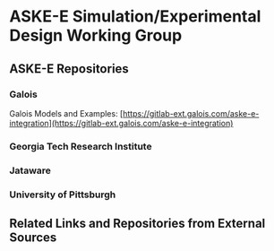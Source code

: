 # ASKE-E Simulation/Experimental Design Working Group

## ASKE-E Repositories

### Galois

Galois Models and Examples: [https://gitlab-ext.galois.com/aske-e-integration](https://gitlab-ext.galois.com/aske-e-integration)

### Georgia Tech Research Institute

### Jataware

### University of Pittsburgh

## Related Links and Repositories from External Sources
